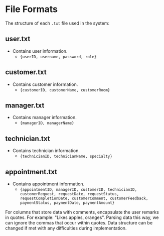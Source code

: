# File Formats

The structure of each `.txt` file used in the system:

## user.txt
- Contains user information.
    - `{userID, username, password, role}`

## customer.txt
- Contains customer information.
    - `{customerID, customerName, customerRoom}`

## manager.txt
- Contains manager information.
    - `{managerID, managerName}`

## technician.txt
- Contains technician information.
    - `{technicianID, technicianName, specialty}`

## appointment.txt
- Contains appointment information.
    - `{appointmentID, managerID, customerID, technicianID, customerRequest, requestDate, requestStatus, requestCompletionDate, customerComment, customerFeedback, paymentStatus, paymentDate, paymentAmount}`

For columns that store data with comments, encapsulate the user remarks in quotes. For example: "Likes apples, oranges". Parsing data this way, we can ignore the commas that occur within quotes. Data structure can be changed if met with any difficulties during implementation.

